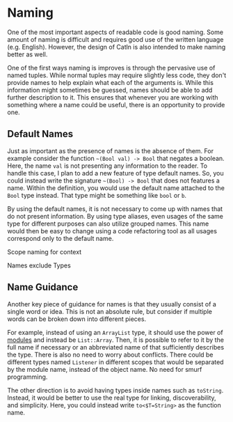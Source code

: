 # Naming

One of the most important aspects of readable code is good naming. Some amount of naming is difficult and requires good use of the written language (e.g. English). However, the design of Catln is also intended to make naming better as well.

One of the first ways naming is improves is through the pervasive use of named tuples. While normal tuples may require slightly less code, they don't provide names to help explain what each of the arguments is. While this information might sometimes be guessed, names should be able to add further description to it. This ensures that whenever you are working with something where a name could be useful, there is an opportunity to provide one.

## Default Names

Just as important as the presence of names is the absence of them. For example consider the function `~(Bool val) -> Bool` that negates a boolean. Here, the name `val` is not presenting any information to the reader. To handle this case, I plan to add a new feature of type default names. So, you could instead write the signature `~(Bool) -> Bool` that does not features a name. Within the definition, you would use the default name attached to the `Bool` type instead. That type might be something like `bool` or `b`.

By using the default names, it is not necessary to come up with names that do not present information. By using type aliases, even usages of the same type for different purposes can also utilize grouped names. This name would then be easy to change using a code refactoring tool as all usages correspond only to the default name.

Scope naming for context

Names exclude Types

## Name Guidance

Another key piece of guidance for names is that they usually consist of a single word or idea. This is not an absolute rule, but consider if multiple words can be broken down into different pieces.

For example, instead of using an `ArrayList` type, it should use the power of [modules](modules.md) and instead be `List::Array`. Then, it is possible to refer to it by the full name if necessary or an abbreviated name of that sufficiently describes the type. There is also no need to worry about conflicts. There could be different types named `Listener` in different scopes that would be separated by the module name, instead of the object name. No need for smurf programming.

The other direction is to avoid having types inside names such as `toString`. Instead, it would be better to use the real type for linking, discoverability, and simplicity. Here, you could instead write `to<$T=String>` as the function name.

